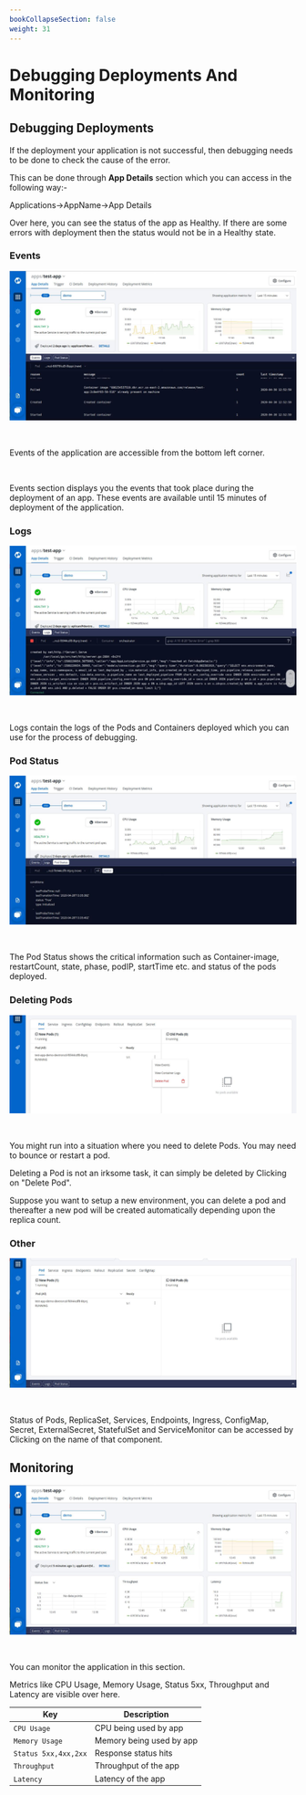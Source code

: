```yaml
---
bookCollapseSection: false
weight: 31
---
```

# Debugging Deployments And Monitoring
## Debugging Deployments


If the deployment your application is not successful, then debugging needs to be done to check the cause of the error.

This can be done through **App Details** section which you can access in the following way:- 

Applications->AppName->App Details

Over here, you can see the status of the app as Healthy. If there are some errors with deployment then the status would not be in a Healthy state.


### Events

![Debuggind Deployment](./app_detail1.jpg "Debuggind Deployment")

<br />

Events of the application are accessible from the bottom left corner.

<br />

Events section displays you the events that took place during the deployment of an app. These events are available until 15 minutes of deployment of the application.



### Logs

![Debuggind Deployment](./app_detail2.jpg "Debuggind Deployment")

<br />

Logs contain the logs of the Pods and Containers deployed which you can use for the process of debugging.

### Pod Status

![Debuggind Deployment](./app_detail3.jpg "Debuggind Deployment")

<br />

The Pod Status shows the critical information such as Container-image, restartCount, state, phase, podIP, startTime etc. and status of the pods deployed.

### Deleting Pods

![Debuggind Deployment](./app_details4.jpg "Debuggind Deployment")

<br />


You might run into a situation where you need to delete Pods. You may need to bounce or restart a pod.

Deleting a Pod is not an irksome task, it can simply be deleted by Clicking on "Delete Pod".

Suppose you want to setup a new environment, you can delete a pod and thereafter a new pod will be created automatically depending upon the replica count.


### Other

![Debuggind Deployment](./app_details5.jpg "Debuggind Deployment")

<br />

Status of Pods, ReplicaSet, Services, Endpoints, Ingress, ConfigMap, Secret, ExternalSecret, StatefulSet and ServiceMonitor can be accessed by Clicking on the name of that component.

## Monitoring

![Debuggind Deployment](./app_detail7.jpg "Debuggind Deployment")

<br />

You can monitor the application in this section.

Metrics like CPU Usage, Memory Usage, Status 5xx, Throughput and Latency are visible over here.

Key | Description
----|----
`CPU Usage` | CPU being used by app
`Memory Usage` | Memory being used by app
`Status 5xx,4xx,2xx` | Response status hits
`Throughput` | Throughput of the app
`Latency` | Latency of the app









  
